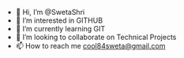 - 👋 Hi, I’m @SwetaShri
- 👀 I’m interested in GITHUB
- 🌱 I’m currently learning GIT
- 💞️ I’m looking to collaborate on Technical Projects
- 📫 How to reach me cool84sweta@gmail.com

<!---
SwetaShri/SwetaShri is a ✨ special ✨ repository because its `README.md` (this file) appears on your GitHub profile.
You can click the Preview link to take a look at your changes.
--->
